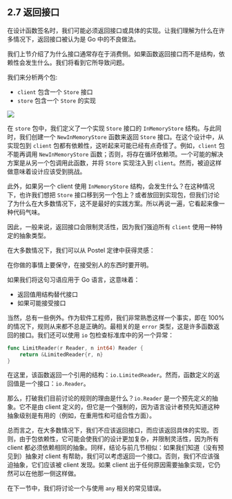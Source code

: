 ## 2.7 返回接口

在设计函数签名时，我们可能必须返回接口或具体的实现。让我们理解为什么在许多情况下，返回接口被认为是 Go 中的不良做法。

我们上节介绍了为什么接口通常存在于消费侧。如果函数返回接口而不是结构，依赖性会发生什么。我们将看到它所导致问题。

我们来分析两个包:

* `client` 包含一个 `Store` 接口
* `store` 包含一个 `Store` 的实现

![](https://img.exciting.net.cn/1.png)

在 `store` 包中，我们定义了一个实现 `Store` 接口的 `InMemoryStore` 结构。与此同时，我们创建一个 `NewInMemoryStore` 函数来返回 `Store` 接口。在这个设计中，从实现包到 `client` 包都有依赖性，这听起来可能已经有点奇怪了。例如，`client` 包不能再调用 `NewInMemoryStore` 函数；否则，将存在循环依赖项。一个可能的解决方案是从另一个包调用此函数，并将 `Store` 实现注入到 `client`。然而，被迫这样做意味着设计应该受到挑战。

此外，如果另一个 client 使用 `InMemoryStore` 结构，会发生什么？在这种情况下，也许我们想把 `Store` 接口移到另一个包上？或者放回到实现包，但我们讨论了为什么在大多数情况下，这不是最好的实践方案。所以再说一遍，它看起来像一种代码气味。

因此，一般来说，返回接口会限制灵活性，因为我们强迫所有 `client` 使用一种特定的抽象类型。

在大多数情况下，我们可以从 Postel 定律中获得灵感：

在你做的事情上要保守，在接受别人的东西时要开明。

如果我们将这句习语应用于 Go 语言，这意味着：

* 返回值用结构替代接口
* 如果可能接受接口

当然，总有一些例外。作为软件工程师，我们非常熟悉这样一个事实，即在 100% 的情况下，规则从来都不总是正确的。最相关的是 `error` 类型，这是许多函数返回的接口。我们还可以使用 `io` 包检查标准库中的另一个异常：

```go
func LimitReader(r Reader, n int64) Reader {
    return &LimitedReader{r, n}
}
```

在这里，该函数返回一个引用的结构：`io.LimitedReader`。然而，函数定义的返回值是一个接口：`io.Reader`。

那么，打破我们目前讨论的规则的理由是什么？`io.Reader` 是一个预先定义的抽象。它不是由 client 定义的，但它是一个强制的，因为语言设计者预先知道这种抽象级别是有用的（例如，在重用性和可组合性方面）。

总而言之，在大多数情况下，我们不应该返回接口，而应该返回具体的实现。否则，由于包依赖性，它可能会使我们的设计更加复杂，并限制灵活性，因为所有 client 都必须依赖相同的抽象。同样，结论与前几节相似：如果我们知道（没有预见到）抽象对 client 有帮助，我们可以考虑返回一个接口。否则，我们不应该强迫抽象，它们应该被 client 发现。如果 client 出于任何原因需要抽象实现，它仍然可以在他那一侧这样做。

在下一节中，我们将讨论一个与使用 `any` 相关的常见错误。
